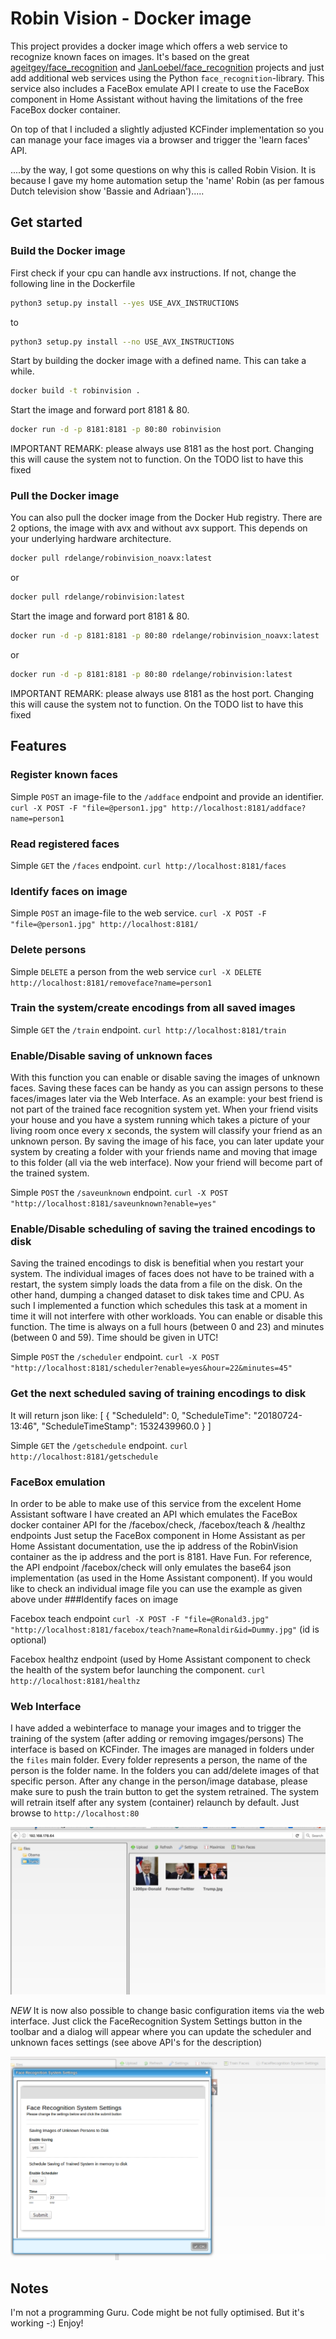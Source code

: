 # Robin Vision - Docker image

This project provides a docker image which offers a web service to recognize known faces on images. It's based on the great [ageitgey/face_recognition](https://github.com/ageitgey/face_recognition) and [JanLoebel/face_recognition](https://github.com/JanLoebel/face_recognition) projects and just add additional web services using the Python `face_recognition`-library. This service also includes a FaceBox emulate API I create to use the FaceBox component in Home Assistant without having the limitations of the free FaceBox docker container.

On top of that I included a slightly adjusted KCFinder implementation so you can manage your face images via a browser and trigger the 'learn faces' API.

....by the way, I got some questions on why this is called Robin Vision. It is because I gave my home automation setup the 'name' Robin (as per famous Dutch television show 'Bassie and Adriaan').....

## Get started

### Build the Docker image

First check if your cpu can handle avx instructions. If not, change the following line in the Dockerfile

```bash
python3 setup.py install --yes USE_AVX_INSTRUCTIONS
```
to

```bash
python3 setup.py install --no USE_AVX_INSTRUCTIONS
```
Start by building the docker image with a defined name. This can take a while.

```bash
docker build -t robinvision .
```
Start the image and forward port 8181 & 80.

```bash
docker run -d -p 8181:8181 -p 80:80 robinvision
```
IMPORTANT REMARK: please always use 8181 as the host port. Changing this will cause the system not to function. On the TODO list to have this fixed

### Pull the Docker image

You can also pull the docker image from the Docker Hub registry. There are 2 options, the image with avx and without avx support. This depends on your underlying hardware architecture.

```bash
docker pull rdelange/robinvision_noavx:latest
```
or

```bash
docker pull rdelange/robinvision:latest
```

Start the image and forward port 8181 & 80.

```bash
docker run -d -p 8181:8181 -p 80:80 rdelange/robinvision_noavx:latest
````
or

```bash
docker run -d -p 8181:8181 -p 80:80 rdelange/robinvision:latest
```
IMPORTANT REMARK: please always use 8181 as the host port. Changing this will cause the system not to function. On the TODO list to have this fixed


## Features

### Register known faces

Simple `POST` an image-file to the `/addface` endpoint and provide an identifier.
`curl -X POST -F "file=@person1.jpg" http://localhost:8181/addface?name=person1`

### Read registered faces

Simple `GET` the `/faces` endpoint.
`curl http://localhost:8181/faces`

### Identify faces on image

Simple `POST` an image-file to the web service.
`curl -X POST -F "file=@person1.jpg" http://localhost:8181/`

### Delete persons
Simple `DELETE` a person from the web service
`curl -X DELETE http://localhost:8181/removeface?name=person1`

### Train the system/create encodings from all saved images
Simple `GET` the `/train` endpoint.
`curl http://localhost:8181/train`

### Enable/Disable saving of unknown faces
With this function you can enable or disable saving the images of unknown faces. Saving these faces can be handy as you can assign persons to these faces/images later via the Web Interface. As an example: your best friend is not part of the trained face recognition system yet. When your friend visits your house and you have a system running which takes a picture of your living room once every x seconds, the system will classify your friend as an unknown person. By saving the image of his face, you can later update your system by creating a folder with your friends name and moving that image to this folder (all via the web interface). Now your friend will become part of the trained system.

Simple `POST` the `/saveunknown` endpoint.
`curl -X POST "http://localhost:8181/saveunknown?enable=yes"`

### Enable/Disable scheduling of saving the trained encodings to disk
Saving the trained encodings to disk is benefitial when you restart your system. The individual images of faces does not have to be trained with a restart, the system simply loads the data from a file on the disk. On the other hand, dumping a changed dataset to disk takes time and CPU. As such I implemented a function which schedules this task at a moment in time it will not interfere with other workloads.
You can enable or disable this function. The time is always on a full hours (between 0 and 23) and minutes (between 0 and 59). Time should be given in UTC!

Simple `POST` the `/scheduler` endpoint.
`curl -X POST "http://localhost:8181/scheduler?enable=yes&hour=22&minutes=45"`

### Get the next scheduled saving of training encodings to disk
It will return json like:
[
  {
    "ScheduleId": 0, 
    "ScheduleTime": "20180724-13:46", 
    "ScheduleTimeStamp": 1532439960.0
  }
]

Simple `GET` the `/getschedule` endpoint.
`curl http://localhost:8181/getschedule`

### FaceBox emulation

In order to be able to make use of this service from the excelent Home Assistant software I have created an API which emulates the FaceBox docker container API for the /facebox/check, /facebox/teach & /healthz endpoints 
Just setup the FaceBox component in Home Assistant as per Home Assistant documentation, use the ip address of the RobinVision container as the ip address and the port is 8181. Have Fun.
For reference, the API endpoint /facebox/check will only emulates the base64 json implementation (as used in the Home Assistant component). If you would like to check an individual image file you can use the example as given above under ###Identify faces on image

Facebox teach endpoint
`curl -X POST -F "file=@Ronald3.jpg" "http://localhost:8181/facebox/teach?name=Ronaldir&id=Dummy.jpg"`
(id is optional)

Facebox healthz endpoint (used by Home Assistant component to check the health of the system befor launching the component.
`curl http://localhost:8181/healthz`

### Web Interface

I have added a webinterface to manage your images and to trigger the training of the system (after adding or removing imgages/persons)
The interface is based on KCFinder. The images are managed in folders under the `files` main folder. Every folder represents a person, the name of the person is the folder name. In the folders you can add/delete images of that specific person. After any change in the person/image database, please make sure to push the train button to get the system retrained. The system will retrain itself after any system (container) relaunch by default.
Just browse to `http://localhost:80`

![alt text](https://raw.githubusercontent.com/RdeLange/robinvision/master/KCFinder_RV.jpeg)

*NEW*
It is now also possible to change basic configuration items via the web interface. Just click the FaceRecognition System Settings button in the toolbar and a dialog will appear where you can update the scheduler and unknown faces settings (see above API's for the description)

![alt text](https://raw.githubusercontent.com/RdeLange/robinvision/master/FRConfig.png)

## Notes

I'm not a programming Guru. Code might be not fully optimised. But it's working -:)
Enjoy!
